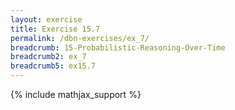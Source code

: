 ```yaml
---
layout: exercise
title: Exercise 15.7
permalink: /dbn-exercises/ex_7/
breadcrumb: 15-Probabilistic-Reasoning-Over-Time
breadcrumb2: ex_7
breadcrumb5: ex15.7
---
```


{% include mathjax_support %}


